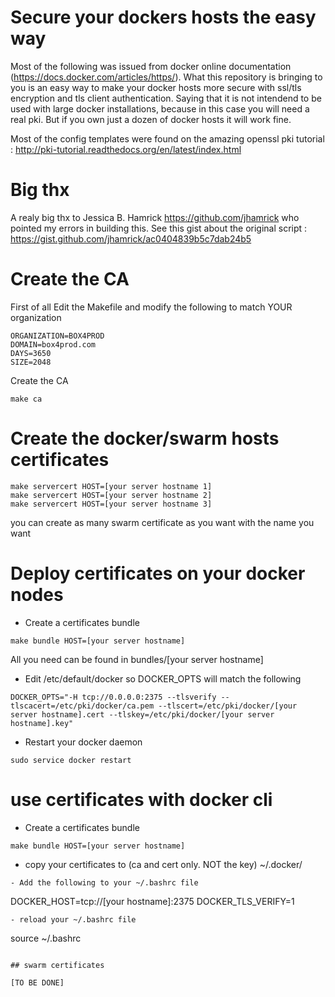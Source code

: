 # Secure your dockers hosts the easy way

Most of the following was issued from docker online documentation (https://docs.docker.com/articles/https/). What this repository is bringing to you is an easy way to make your docker hosts more secure with ssl/tls encryption and tls client authentication. Saying that it is not intendend to be used with large docker installations, because in this case you will need a real pki. But if you own just a dozen of docker hosts it will work fine. 

Most of the config templates were found on the amazing  openssl pki tutorial : http://pki-tutorial.readthedocs.org/en/latest/index.html

# Big thx

A realy big thx to Jessica B. Hamrick https://github.com/jhamrick who pointed my errors in building this. See this gist about the original script : https://gist.github.com/jhamrick/ac0404839b5c7dab24b5

# Create the CA

First of all Edit the Makefile and modify the following to match YOUR organization

```
ORGANIZATION=BOX4PROD
DOMAIN=box4prod.com
DAYS=3650
SIZE=2048
```

Create the CA

```
make ca
```

# Create the docker/swarm hosts certificates

```
make servercert HOST=[your server hostname 1]
make servercert HOST=[your server hostname 2]
make servercert HOST=[your server hostname 3]
```

you can create as many swarm certificate as you want with the name you want

# Deploy certificates on your docker nodes

- Create a certificates bundle 

```
make bundle HOST=[your server hostname]
```

All you need can be found in bundles/[your server hostname]

- Edit /etc/default/docker so DOCKER_OPTS will match the following

```
DOCKER_OPTS="-H tcp://0.0.0.0:2375 --tlsverify --tlscacert=/etc/pki/docker/ca.pem --tlscert=/etc/pki/docker/[your server hostname].cert --tlskey=/etc/pki/docker/[your server hostname].key"
```

- Restart your docker daemon

```
sudo service docker restart
```

# use certificates with docker cli

- Create a certificates bundle 

```
make bundle HOST=[your server hostname]
```

- copy your certificates to (ca and cert only. NOT the key) ~/.docker/

```
- Add the following to your ~/.bashrc file

```
DOCKER_HOST=tcp://[your hostname]:2375
DOCKER_TLS_VERIFY=1
```
- reload your ~/.bashrc file

```
source ~/.bashrc
```

## swarm certificates

[TO BE DONE]